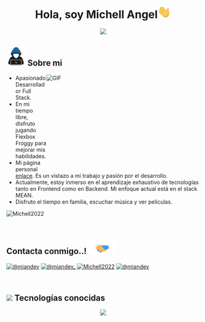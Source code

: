 <h1 align="center"><b>Hola, soy Michell Angel</b><img src="https://github.com/Michell2022/Michell2022/blob/main/images/hi.gif?raw=true" width="35"></h1>

<p align="center">
  <a href="https://github.com/Michell2022/readme-typing-svg"><img src="https://readme-typing-svg.herokuapp.com?font=Time+New+Roman&color=2E3DB3&size=25&center=true&vCenter=true&width=600&height=50&lines=Desarrollador+Full+Stack;La+programación+es+mi+pasión"></a>
</p>

<picture><img src = "https://github.com/Michell2022/Michell2022/blob/main/images/about_me.gif?raw=true" width = 50px></picture> **Sobre mi**
---

<img align="right" height="250px" width="400px" alt="GIF" src="https://camo.githubusercontent.com/fa73289736064aba480d0708da37d7aa183a8c3e2bcc2f58c54285a3bbbeecc1/68747470733a2f2f7777772e61616c7068612e6e65742f77702d636f6e74656e742f75706c6f6164732f323032302f31322f66756c6c2d737461636b2d646576656c6f706d656e742e676966">

- Apasionado Desarrollador Full Stack.</br>
- En mi tiempo libre, disfruto jugando Flexbox Froggy para mejorar mis habilidades.</br>
- Mi página personal [enlace](https://miandev.netlify.app/#inicio). Es un vistazo a mi trabajo y pasión por el desarrollo.</br>
- Actualmente, estoy inmerso en el aprendizaje exhaustivo de tecnologías tanto en Frontend como en Backend. Mi enfoque actual está en el stack MEAN.</br>
- Disfruto el tiempo en familia, escuchar música y ver películas.</br>

<p align="left"> <img src="https://komarev.com/ghpvc/?username=Michell2022&label=Profile%20views&color=0e75b6&style=flat" alt="Michell2022" /> </p>

</br>

## <b> Contacta conmigo..!</b><img src="https://github.com/0xAbdulKhalid/0xAbdulKhalid/raw/main/assets/mdImages/handshake.gif" width ="80">
<!--tech stack icons-->
<p align="left">
  <a href="https://www.youtube.com/@miandev" target="_blank"><img align="center" src="https://img.shields.io/badge/YouTube-FF0000?style=for-the-badge&logo=youtube&logoColor=white" alt="@miandev"  /></a>
<a href="https://www.tiktok.com/@miandev_" target="_blank"><img align="center" src="https://img.shields.io/badge/TikTok-000000?style=for-the-badge&logo=tiktok&logoColor=white" alt="@miandev_" /></a>
<a href="https://www.linkedin.com/in/michell-angel-quispe-quispe-437321267/" target="_blank"><img align="center" src="https://img.shields.io/badge/LinkedIn-0077B5?style=for-the-badge&logo=linkedin&logoColor=white" alt="Michell2022"/></a>
<a href = "mailto:miandev.angel@gmail.com" target="_blank"><img align="center" src="https://img.shields.io/badge/Gmail-D14836?style=for-the-badge&logo=gmail&logoColor=white" alt="@miandev"  /></a>
</p>

</br>

## <img src="https://media2.giphy.com/media/QssGEmpkyEOhBCb7e1/giphy.gif?cid=ecf05e47a0n3gi1bfqntqmob8g9aid1oyj2wr3ds3mg700bl&rid=giphy.gif" width ="25"><b> Tecnologías conocidas</b>
<!--tech stack icons-->
<p align="center">
  <a href="https://skillicons.dev">
    <img src="https://skillicons.dev/icons?i=nodejs,express,mongodb,firebase,java,spring,mysql,css,html,js,typescript,angular,tailwind,bootstrap,git,github,postman,eclipse,idea,vscode&perline=12" />
  </a>
</p>
<br>















<!--
**Michell2022/Michell2022** is a ✨ _special_ ✨ repository because its `README.md` (this file) appears on your GitHub profile.

Here are some ideas to get you started:

- 🔭 I’m currently working on ...
- 🌱 I’m currently learning ...
- 👯 I’m looking to collaborate on ...
- 🤔 I’m looking for help with ...
- 💬 Ask me about ...
- 📫 How to reach me: ...
- 😄 Pronouns: ...
- ⚡ Fun fact: ...
-->
